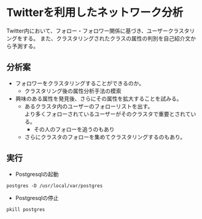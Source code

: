 # Twitterを利用したネットワーク分析
Twitter内において、フォロー・フォロワー関係に基づき、ユーザークラスタリングをする。
また、クラスタリングされたクラスの属性の判別を自己紹介文から予測する。

## 分析案
- フォロワーをクラスタリングすることができるのか。
  - クラスタリング後の属性分析手法の模索
- 興味のある属性を発見後、さらにその属性を拡大することを試みる。
  - あるクラスタ内のユーザーのフォローリストを出す。  
  より多くフォローされているユーザーがそのクラスタで重要とされている。
    - その人のフォローを追うのもあり
  - さらにクラスタのフォローを集めてクラスタリングするのもあり。





## 実行
- Postgresqlの起動
```
postgres -D /usr/local/var/postgres
```

- Postgresqlの停止
```
pkill postgres
```
